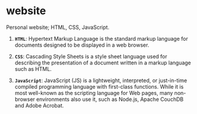 # website
Personal website; HTML, CSS, JavaScript.

1.  **`HTML`**: Hypertext Markup Language is the standard markup language for documents designed to be displayed in a web browser.

2.  **`CSS`**: Cascading Style Sheets is a style sheet language used for describing the presentation of a document written in a markup language such as HTML.

3.  **`JavaScript`**: JavaScript (JS) is a lightweight, interpreted, or just-in-time compiled programming language with first-class functions. While it is most well-known as the scripting language for Web pages, many non-browser environments also use it, such as Node.js, Apache CouchDB and Adobe Acrobat.


